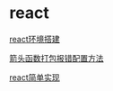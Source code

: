 # react

[react环境搭建](http://www.css88.com/archives/9436)

[箭头函数打包报错配置方法](https://blog.csdn.net/aa3115386/article/details/79231966)

[react简单实现](https://codepen.io/calpa/pen/WaBQMW?editors=1011)
